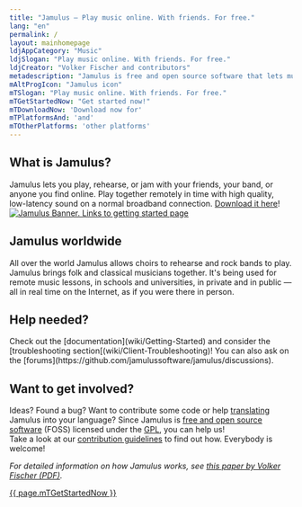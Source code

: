 ```yaml
---
title: "Jamulus ‒ Play music online. With friends. For free."
lang: "en"
permalink: /
layout: mainhomepage
ldjAppCategory: "Music"
ldjSlogan: "Play music online. With friends. For free."
ldjCreator: "Volker Fischer and contributors"
metadescription: "Jamulus is free and open source software that lets musicians perform music, rehearse or jam together, in real time over the Internet."
mAltProgIcon: "Jamulus icon"
mTSlogan: "Play music online. With friends. For free."
mTGetStartedNow: "Get started now!"
mTDownloadNow: 'Download now for'
mTPlatformsAnd: 'and'
mTOtherPlatforms: 'other platforms'
---
```

<div class="fx-row fx-row-center-xs" id="firstrow">
  <div class="fx-col-100-xs">
    <div itemprop="abstract">
      <h2>What is Jamulus?</h2>
       Jamulus lets you play, rehearse, or jam with your friends, your band, or anyone you find online. Play together remotely in time with high quality, low-latency sound on a normal broadband connection. <a href="wiki/Getting-Started" target="_blank" rel="noreferrer">Download it here</a>!
    </div>
  </div>
</div>
<div class="fx-row fx-row-center-xs" id="bannercontainer">
  <div class="fx-col-100-xs">
    <a href="wiki/Getting-Started">
      <img alt="Jamulus Banner. Links to getting started page" src="{{ '/assets/img/jamulusbannersmall.png' | relative_url }}" id="jamulusbanner" loading="lazy" />
    </a>
  </div>
</div>
<div class="fx-row fx-row-center-xs">
  <div class="fx-col-100-xs fx-col-50-l">
     <h2>Jamulus worldwide</h2>
    All over the world Jamulus allows choirs to rehearse and rock bands to play. Jamulus brings folk and classical musicians together. It's being used for remote music lessons,
    in schools and universities, in private and in public — all in real time on the Internet, as if you were there in person.
    <h2>Help needed?</h2>
    <p>
      <div markdown="1">
      Check out the [documentation](wiki/Getting-Started) and consider the [troubleshooting section[(wiki/Client-Troubleshooting)!
      You can also ask on the [forums](https://github.com/jamulussoftware/jamulus/discussions).
      </div>
    </p>
  </div>
  <div class="fx-col-100-xs fx-col-50-l">
    <h2>Want to get involved?</h2>
    <p>
    Ideas? Found a bug? Want to contribute some code or help <a href="https://github.com/jamulussoftware/jamulus/blob/main/docs/TRANSLATING.md" title="Documentation for translation Jamulus">translating</a> Jamulus into your language? Since Jamulus is <a href="https://www.gnu.org/philosophy/free-sw.en.html" target="_blank" rel="noreferrer" title="What is free software?">free and open source software</a> (FOSS) licensed under the <a href="https://www.gnu.org/licenses/old-licenses/gpl-2.0.en.html" title="GNU General Public License, version 2" target="_blank" rel="noreferrer">GPL</a>, you can help us!<br>
    Take a look at our <a href="wiki/Contribution">contribution guidelines</a> to find out how. Everybody is welcome!
    </p>
    <p>
    <em>
      For detailed information on how Jamulus works, see <a
      href="/PerformingBandRehearsalsontheInternetWithJamulus.pdf">this paper by Volker Fischer (PDF)</a>.
    </em>
    </p>
  </div>
  <div class="fx-col-100-xs fx-txt-center">
    <a href="wiki/Getting-Started" class="button" rel="noreferrer">{{ page.mTGetStartedNow }}</a>
  </div>
</div>
